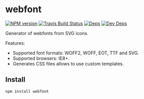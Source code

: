 # webfont
[![NPM version](https://img.shields.io/npm/v/webfont.svg)](https://www.npmjs.org/package/webfont) [![Travis Build Status](https://img.shields.io/travis/itgalaxy/webfont/master.svg?label=build)](https://travis-ci.org/itgalaxy/webfont) [![Deps](https://david-dm.org/itgalaxy/webfont/status.svg)](https://david-dm.org/itgalaxy/webfont#info=dependencies&view=table) [![Dev Deps](https://david-dm.org/itgalaxy/webfont/dev-status.svg)](https://david-dm.org/itgalaxy/webfont#info=devDependencies&view=table)

Generator of webfonts from SVG icons.

Features:

- Supported font formats: WOFF2, WOFF, EOT, TTF and SVG.
- Supported browsers: IE8+.
- Generates CSS files allows to use custom templates.

## Install

```shell
npm install webfont
```
